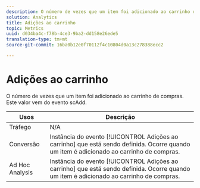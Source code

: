 ```yaml
---
description: O número de vezes que um item foi adicionado ao carrinho de compras. Este valor provém do evento scAdd.
solution: Analytics
title: Adições ao carrinho
topic: Metrics
uuid: d034ba4c-f78b-4ce3-9ba2-dd158e26ede5
translation-type: tm+mt
source-git-commit: 16ba0b12e0f70112f4c10804d0a13c278388ecc2

---
```



# Adições ao carrinho

O número de vezes que um item foi adicionado ao carrinho de compras. Este valor vem do evento scAdd.

| Usos | Descrição |
|---|---|
| Tráfego | N/A |
| Conversão | Instância do evento [!UICONTROL Adições ao carrinho] que está sendo definida. Ocorre quando um item é adicionado ao carrinho de compras. |
| Ad Hoc Analysis | Instância do evento [!UICONTROL Adições ao carrinho] que está sendo definida. Ocorre quando um item é adicionado ao carrinho de compras. |

